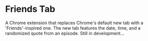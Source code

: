 # Friends Tab

A Chrome extension that replaces Chrome's default new tab with a 'Friends'-inspired one. The new tab features the date, time, and a randomized quote from an episode.
Still in development...